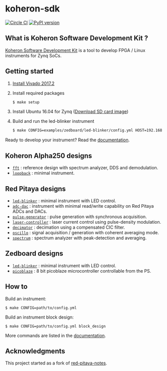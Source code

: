 # koheron-sdk

[![Circle CI](https://circleci.com/gh/Koheron/koheron-sdk.svg?style=shield)](https://circleci.com/gh/Koheron/koheron-sdk)
[![PyPI version](https://img.shields.io/pypi/v/koheron.svg)](https://pypi.python.org/pypi/koheron)

## What is Koheron Software Development Kit ?

[Koheron Software Development Kit](https://www.koheron.com/software-development-kit) is a tool to develop FPGA / Linux instruments for Zynq SoCs.

## Getting started

1. [Install Vivado 2017.2](https://koheron.com/software-development-kit/documentation/setup-development-machine)

2. Install required packages

    ```bash
    $ make setup
    ```

3. Install Ubuntu 16.04 for Zynq ([Download SD card image](https://www.koheron.com/software-development-kit/documentation/ubuntu-zynq/))

4. Build and run the led-blinker instrument

    ```bash
    $ make CONFIG=examples/zedboard/led-blinker/config.yml HOST=192.168.1.100 run
    ```

Ready to develop your instrument? Read the [documentation](https://www.koheron.com/software-development-kit/documentation).

## Koheron Alpha250 designs

* [`fft`](https://github.com/Koheron/koheron-sdk/tree/master/examples/alpha250/fft) : reference design with spectrum analyzer, DDS and demodulation.
* [`loopback`](https://github.com/Koheron/koheron-sdk/tree/master/examples/alpha250/loopback) : minimal instrument.

## Red Pitaya designs

* [`led-blinker`](https://github.com/Koheron/koheron-sdk/tree/master/examples/red-pitaya/led-blinker) : minimal instrument with LED control.
* [`adc-dac`](https://github.com/Koheron/koheron-sdk/tree/master/examples/red-pitaya/adc-dac) : instrument with minimal read/write capability on Red Pitaya ADCs and DACs.
* [`pulse-generator`](https://github.com/Koheron/koheron-sdk/tree/master/examples/red-pitaya/pulse-generator) : pulse generation with synchronous acquisition.
* [`laser-controller`](https://github.com/Koheron/koheron-sdk/tree/master/examples/red-pitaya/laser-controller) : laser current control using pulse-density modulation.
* [`decimator`](https://github.com/Koheron/koheron-sdk/tree/master/examples/red-pitaya/decimator) : decimation using a compensated CIC filter.
* [`oscillo`](https://github.com/Koheron/koheron-sdk/tree/master/examples/red-pitaya/oscillo) : signal acquisition / generation with coherent averaging mode.
* [`spectrum`](https://github.com/Koheron/koheron-sdk/tree/master/examples/red-pitaya/spectrum) : spectrum analyzer with peak-detection and averaging.

## Zedboard designs

* [`led-blinker`](https://github.com/Koheron/koheron-sdk/tree/master/examples/zedboard/led-blinker) : minimal instrument with LED control.
* [`picoblaze`](https://github.com/Koheron/koheron-sdk/tree/master/examples/zedboard/picoblaze) : 8 bit picoblaze microcontroller controllable from the PS.

## How to

Build an instrument:
```
$ make CONFIG=path/to/config.yml
```

Build an instrument block design:
```
$ make CONFIG=path/to/config.yml block_design
```

More commands are listed in the [documentation](https://www.koheron.com/software-development-kit/documentation/build-run-makefile).

## Acknowledgments

This project started as a fork of [red-pitaya-notes](https://github.com/pavel-demin/red-pitaya-notes).
